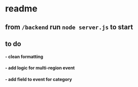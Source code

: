 # readme
## from ```/backend``` run ```node server.js``` to start



## to do
#### - clean formatting
#### - add logic for multi-region event
#### - add field to event for category


